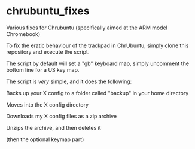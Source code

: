 chrubuntu_fixes
===============

Various fixes for Chrubuntu (specifically aimed at the ARM model Chromebook)

To fix the eratic behaviour of the trackpad in ChrUbuntu, simply clone this
repository and execute the script.

The script by default will set a "gb" keyboard map, simply uncomment the bottom
line for a US key map.

The script is *very* simple, and it does the following:

Backs up your X config to a folder called "backup" in your home directory

Moves into the X config directory

Downloads my X config files as a zip archive

Unzips the archive, and then deletes it

(then the optional keymap part)

